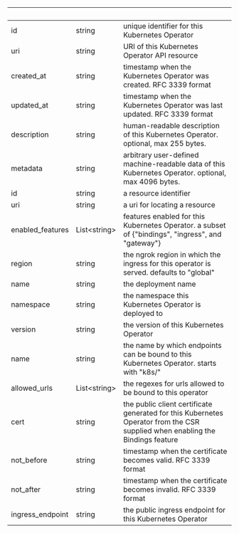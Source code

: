<!-- Code generated for API Clients. DO NOT EDIT. -->

| &nbsp;           | &nbsp;             | &nbsp;                                                                                                                        |
| ---------------- | ------------------ | ----------------------------------------------------------------------------------------------------------------------------- |
| id               | string             | unique identifier for this Kubernetes Operator                                                                                |
| uri              | string             | URI of this Kubernetes Operator API resource                                                                                  |
| created_at       | string             | timestamp when the Kubernetes Operator was created. RFC 3339 format                                                           |
| updated_at       | string             | timestamp when the Kubernetes Operator was last updated. RFC 3339 format                                                      |
| description      | string             | human-readable description of this Kubernetes Operator. optional, max 255 bytes.                                              |
| metadata         | string             | arbitrary user-defined machine-readable data of this Kubernetes Operator. optional, max 4096 bytes.                           |
| id               | string             | a resource identifier                                                                                                         |
| uri              | string             | a uri for locating a resource                                                                                                 |
| enabled_features | List&lt;string&gt; | features enabled for this Kubernetes Operator. a subset of {"bindings", "ingress", and "gateway"}                             |
| region           | string             | the ngrok region in which the ingress for this operator is served. defaults to "global"                                       |
| name             | string             | the deployment name                                                                                                           |
| namespace        | string             | the namespace this Kubernetes Operator is deployed to                                                                         |
| version          | string             | the version of this Kubernetes Operator                                                                                       |
| name             | string             | the name by which endpoints can be bound to this Kubernetes Operator. starts with "k8s/"                                      |
| allowed_urls     | List&lt;string&gt; | the regexes for urls allowed to be bound to this operator                                                                     |
| cert             | string             | the public client certificate generated for this Kubernetes Operator from the CSR supplied when enabling the Bindings feature |
| not_before       | string             | timestamp when the certificate becomes valid. RFC 3339 format                                                                 |
| not_after        | string             | timestamp when the certificate becomes invalid. RFC 3339 format                                                               |
| ingress_endpoint | string             | the public ingress endpoint for this Kubernetes Operator                                                                      |
